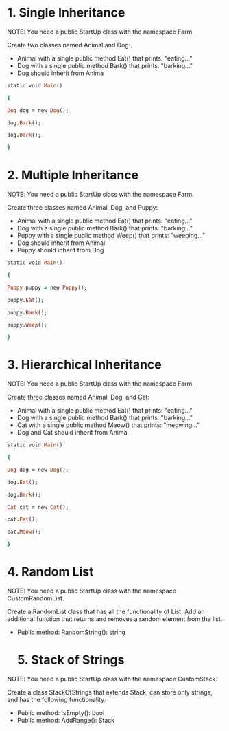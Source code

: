 # 1. Single Inheritance
NOTE: You need a public StartUp class with the namespace Farm.

Create two classes named Animal and Dog:
- Animal with a single public method Eat() that prints: "eating…"
- Dog with a single public method Bark() that prints: "barking…"
- Dog should inherit from Anima
```ruby
static void Main()

{

Dog dog = new Dog();

dog.Bark();

dog.Bark();

}
```

# 2. Multiple Inheritance
NOTE: You need a public StartUp class with the namespace Farm.

Create three classes named Animal, Dog, and Puppy:
- Animal with a single public method Eat() that prints: "eating…"
- Dog with a single public method Bark() that prints: "barking…"
- Puppy with a single public method Weep() that prints: "weeping…"
- Dog should inherit from Animal
- Puppy should inherit from Dog
```ruby
static void Main()

{

Puppy puppy = new Puppy();

puppy.Eat();

puppy.Bark();

puppy.Weep();

}
```

# 3. Hierarchical Inheritance
NOTE: You need a public StartUp class with the namespace Farm.

Create three classes named Animal, Dog, and Cat:
- Animal with a single public method Eat() that prints: "eating…"
- Dog with a single public method Bark() that prints: "barking…"
- Cat with a single public method Meow() that prints: "meowing…"
- Dog and Cat should inherit from Anima
```ruby
static void Main()

{

Dog dog = new Dog();

dog.Eat();

dog.Bark();

Cat cat = new Cat();

cat.Eat();

cat.Meow();

}
```

# 4. Random List
NOTE: You need a public StartUp class with the namespace CustomRandomList.

Create a RandomList class that has all the functionality of List<string>. Add an additional function that returns and removes a random element from the list.
- Public method: RandomString(): string
  
  # 5. Stack of Strings
NOTE: You need a public StartUp class with the namespace CustomStack.

Create a class StackOfStrings that extends Stack, can store only strings, and has the following functionality:
- Public method: IsEmpty(): bool
- Public method: AddRange(): Stack<string>
